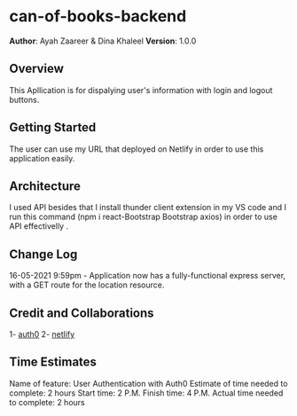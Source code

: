 # can-of-books-backend
**Author**: Ayah Zaareer & Dina Khaleel
**Version**: 1.0.0
## Overview
This Apllication is for dispalying user's information with login and logout buttons.
## Getting Started
The user can use my URL that deployed on Netlify in order to use this application easily.
## Architecture
I used API besides that I install thunder client extension in my VS code and I run this command (npm i react-Bootstrap Bootstrap axios) in order to use API effectivelly .
## Change Log
16-05-2021 9:59pm - Application now has a fully-functional express server, with a GET route for the location resource.
## Credit and Collaborations
1- [auth0](https://auth0.com/)
2- [netlify](https://app.netlify.com/)
## Time Estimates
Name of feature: User Authentication with Auth0
Estimate of time needed to complete: 2 hours
Start time: 2 P.M.
Finish time: 4 P.M.
Actual time needed to complete: 2 hours
